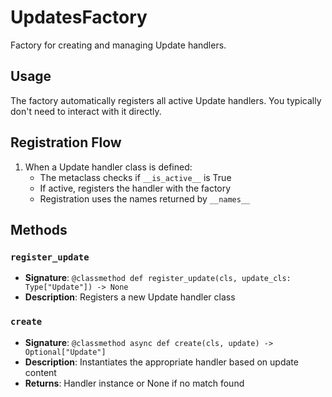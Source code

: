 # UpdatesFactory

Factory for creating and managing Update handlers.

## Usage

The factory automatically registers all active Update handlers. 
You typically don't need to interact with it directly.

## Registration Flow

1. When a Update handler class is defined:
   - The metaclass checks if `__is_active__` is True
   - If active, registers the handler with the factory
   - Registration uses the names returned by `__names__`

## Methods

### `register_update`
- **Signature**: `@classmethod def register_update(cls, update_cls: Type["Update"]) -> None`
- **Description**: Registers a new Update handler class

### `create`
- **Signature**: `@classmethod async def create(cls, update) -> Optional["Update"]`
- **Description**: Instantiates the appropriate handler based on update content
- **Returns**: Handler instance or None if no match found
